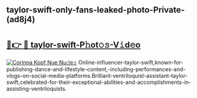 ## taylor-swift-only-fans​-leaked-photo​-Private-(ad8j4)


# <h2><a href="https://mediaupload.pro?title=taylor-swift&ref=git">🔗👉 🔴 taylor-swift-P𝚑ot𝚘𝚜-V𝚒d𝚎o</a></h2>

[![Corinna Kopf Nue Nu𝚍e𝚜](https://i.imgur.com/0qMVB7G.gif)](https://mediaupload.pro?title=taylor-swift&ref=git)
Online-influencer-taylor-swift,known-for-publishing-dance-and-lifestyle-content,-including-performances-and-vlogs-on-social-media-platforms.Brilliant-ventriloquist-assistant-taylor-swift,celebrated-for-their-exceptional-abilities-and-accomplishments-in-assisting-ventriloquists.  